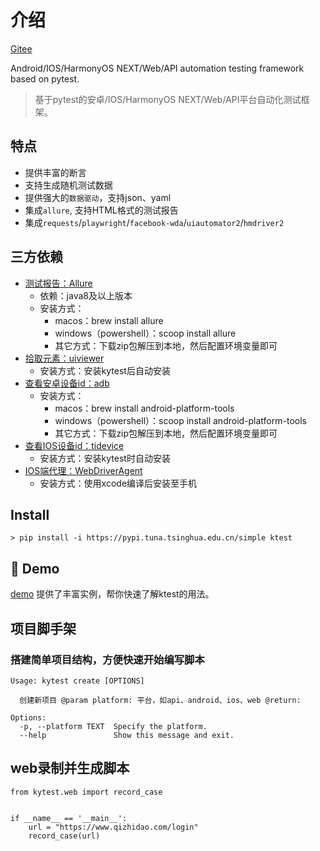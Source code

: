 # 介绍

[Gitee](https://gitee.com/bluepang2021/kytest_project)

Android/IOS/HarmonyOS NEXT/Web/API automation testing framework based on pytest.

> 基于pytest的安卓/IOS/HarmonyOS NEXT/Web/API平台自动化测试框架。

## 特点

* 提供丰富的断言
* 支持生成随机测试数据
* 提供强大的`数据驱动`，支持json、yaml
* 集成`allure`, 支持HTML格式的测试报告
* 集成`requests`/`playwright`/`facebook-wda`/`uiautomator2`/`hmdriver2`



## 三方依赖

* [测试报告：Allure](https://github.com/allure-framework/allure2)
    * 依赖：java8及以上版本
    * 安装方式：
        * macos：brew install allure
        * windows（powershell）：scoop install allure
        * 其它方式：下载zip包解压到本地，然后配置环境变量即可
* [拾取元素：uiviewer](https://pypi.org/project/uiviewer/)
    * 安装方式：安装kytest后自动安装
* [查看安卓设备id：adb](https://formulae.brew.sh/cask/android-platform-tools)
    * 安装方式：
        * macos：brew install android-platform-tools
        * windows（powershell）：scoop install android-platform-tools
        * 其它方式：下载zip包解压到本地，然后配置环境变量即可
* [查看IOS设备id：tidevice](https://github.com/alibaba/tidevice)
    * 安装方式：安装kytest时自动安装
* [IOS端代理：WebDriverAgent](https://github.com/appium/WebDriverAgent)
    * 安装方式：使用xcode编译后安装至手机

## Install

```shell
> pip install -i https://pypi.tuna.tsinghua.edu.cn/simple ktest
```

## 🔬 Demo

[demo](/demo) 提供了丰富实例，帮你快速了解ktest的用法。

## 项目脚手架
### 搭建简单项目结构，方便快速开始编写脚本
```
Usage: kytest create [OPTIONS]

  创建新项目 @param platform: 平台，如api、android、ios、web @return:

Options:
  -p, --platform TEXT  Specify the platform.
  --help               Show this message and exit.
```

## web录制并生成脚本
```
from kytest.web import record_case


if __name__ == '__main__':
    url = "https://www.qizhidao.com/login"
    record_case(url)
```
